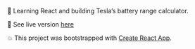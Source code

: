 🚗 Learning React and building Tesla’s battery range calculator.

🚀 See live version [here](http://tesla-battery-calculator.surge.sh/)

💥 This project was bootstrapped with [Create React App](https://github.com/facebook/create-react-app).